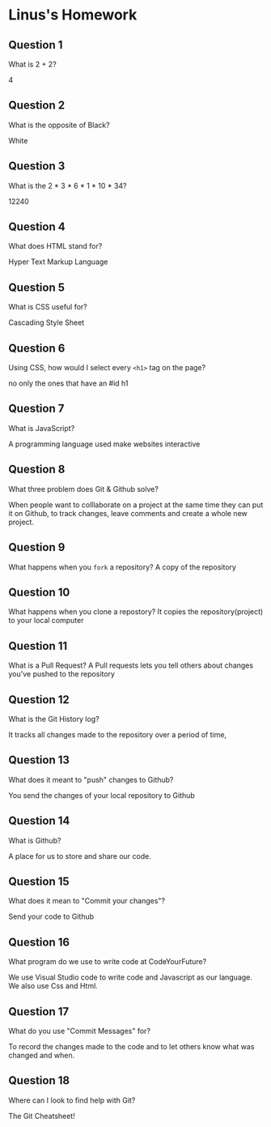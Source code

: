 # Linus's Homework

## Question 1

What is 2 + 2?

4

## Question 2

What is the opposite of Black?

White

## Question 3

What is the  2 * 3 * 6 * 1 * 10 * 34?

12240

## Question 4 

What does HTML stand for?

Hyper Text Markup Language

## Question 5

What is CSS useful for?

Cascading Style Sheet

## Question 6

Using CSS, how would I select every `<h1>` tag on the page?

no only the ones that have an #id h1

## Question 7

What is JavaScript?

A programming language used make websites interactive

## Question 8

What three problem does Git & Github solve?

When people want to colllaborate on a project at the same time they can put it on Github, to track changes, leave comments and create a whole new project.

## Question 9

What happens when you `fork` a repository?
A copy of the repository

## Question 10 

What happens when you clone a repostory?
It copies the repository(project) to your local computer

## Question 11

What is a Pull Request?
A Pull requests lets you tell others about changes you've pushed to the repository

## Question 12

What is the Git History log?

It tracks all changes made to the repository over a period of time,

## Question 13

What does it meant to "push" changes to Github?

You send the changes of your local repository to Github

## Question 14

What is Github?

A place for us to store and share our code.

## Question 15

What does it mean to "Commit your changes"?

Send your code to Github

## Question 16

What program do we use to write code at CodeYourFuture?

We use Visual Studio code to write code and Javascript as our language. We also use Css and Html.

## Question 17

What do you use "Commit Messages" for?

To record the changes made to the code and to let others know what was changed and when.

## Question 18

Where can I look to find help with Git?

The Git Cheatsheet!
